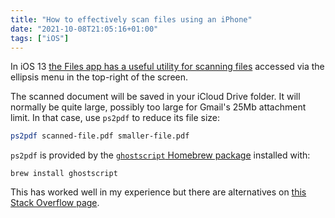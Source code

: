 ```yaml
---
title: "How to effectively scan files using an iPhone"
date: "2021-10-08T21:05:16+01:00"
tags: ["iOS"]
---
```


In iOS 13
[the Files app has a useful utility for scanning files](https://www.macrumors.com/how-to/scan-documents-ios-files-app/)
accessed via the ellipsis menu in the top-right of the screen.

The scanned document will be saved in your iCloud Drive folder. It will normally
be quite large, possibly too large for Gmail's 25Mb attachment limit. In that
case, use `ps2pdf` to reduce its file size:

```sh
ps2pdf scanned-file.pdf smaller-file.pdf
```

`ps2pdf` is provided by the
[`ghostscript` Homebrew package](https://formulae.brew.sh/formula/ghostscript)
installed with:

```
brew install ghostscript
```

This has worked well in my experience but there are alternatives on
[this Stack Overflow page](https://askubuntu.com/questions/113544/how-can-i-reduce-the-file-size-of-a-scanned-pdf-file).
